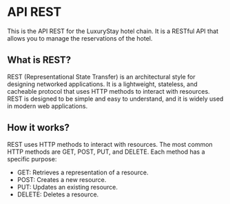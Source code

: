 # API REST
This is the API REST for the LuxuryStay hotel chain. It is a RESTful API that allows you to manage the reservations of the hotel.

## What is REST?
REST (Representational State Transfer) is an architectural style for designing networked applications. It is a lightweight, stateless, and cacheable protocol that uses HTTP methods to interact with resources. REST is designed to be simple and easy to understand, and it is widely used in modern web applications.

## How it works?
REST uses HTTP methods to interact with resources. The most common HTTP methods are GET, POST, PUT, and DELETE. Each method has a specific purpose:

- GET: Retrieves a representation of a resource.
- POST: Creates a new resource.
- PUT: Updates an existing resource.
- DELETE: Deletes a resource.

